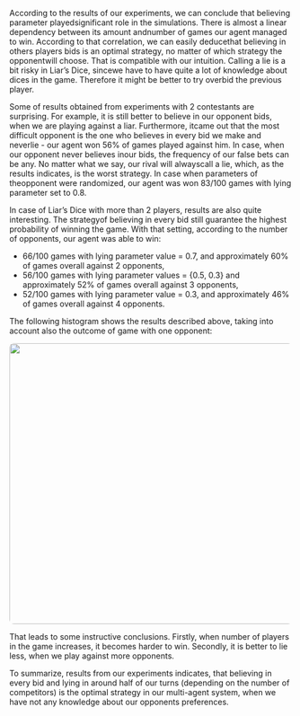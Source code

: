 <div id="conclusions"></div>

According  to  the  results  of  our  experiments,  we  can  conclude  that  believing  parameter  playedsignificant role in the simulations.  There is almost a linear dependency 
between its amount andnumber of games our agent managed to win.  According to that correlation, we can easily deducethat believing in others players bids is an optimal strategy, 
no matter of which strategy the opponentwill choose.  That is compatible with our intuition.  Calling a lie is a bit risky in Liar’s Dice, sincewe have to have quite a lot of 
knowledge about dices in the game.  Therefore it might be better to try overbid the previous player. 
  
  Some of results obtained from experiments with 2 contestants are surprising. For example, it is still better to believe in our opponent bids, when we are playing against a liar.  Furthermore, itcame out that the most difficult opponent is the one who 
believes in every bid we make and neverlie - our agent won 56% of games played against him.  In case, when our opponent never believes inour bids, the frequency of our false bets 
can be any.  No matter what we say, our rival will alwayscall a lie,  which,  as the results indicates,  is the worst strategy.  In case when parameters of theopponent were 
randomized, our agent was won 83/100 games with lying parameter set to 0.8.
  
  In case of Liar’s Dice with more than 2 players, results are also quite interesting.  The strategyof 
believing in every bid still guarantee the highest probability of winning the game.  With that setting, according to the number of opponents, our agent was able to win:

<ul>
  <li> 66/100 games with lying parameter value = 0.7, and approximately 60% of games overall against 2 opponents, </li>
  <li> 56/100 games with lying parameter values = {0.5, 0.3} and approximately 52% of games overall against 3 opponents, </li>
  <li> 52/100 games with lying parameter value = 0.3, and approximately 46% of games overall against 4 opponents. </li>
</ul>

The following histogram shows the results described above, taking into account also the outcome of game with one opponent:


<img src={https://raw.githubusercontent.com/Ruben103/epistemiclogic/master/WebInterface/public/images/histogram.png} width="700" height="500" style="border-radius: 8px; align: center;"/>

That leads to some instructive conclusions. Firstly, when number of players in the game increases, it becomes harder to win. Secondly, it is better to lie less, when we play 
against more opponents.

To summarize, results from our experiments indicates, that believing in every bid and lying in around half of our turns (depending on the number of competitors) is the optimal 
strategy in our multi-agent system, when we have not any knowledge about our opponents preferences.
